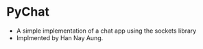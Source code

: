 # PyChat
- A simple implementation of a chat app using the sockets library
- Implmented by Han Nay Aung.
